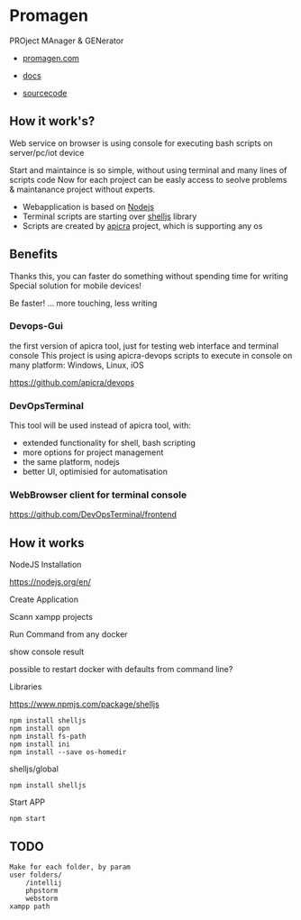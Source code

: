 # Promagen
PROject MAnager & GENerator

+ [promagen.com](https://promagen.com)

+ [docs](https://promagen.github.io/docs/)

+ [sourcecode](https://github.com/promagen/devops-gui)


## How it work's?
Web service on browser is using console for executing bash scripts on server/pc/iot device

Start and maintaince is so simple, without using terminal and many lines of scripts code
Now for each project can be easly access to seolve problems & maintanance project without experts.

+ Webapplication is based on [Nodejs](https://nodejs.org/en/)
+ Terminal scripts are starting over [shelljs](https://github.com/shelljs/shelljs) library
+ Scripts are created by [apicra](https://github.com/apicra) project, which is supporting any os


## Benefits
Thanks this, you can faster do something without spending time for writing
Special solution for mobile devices!

Be faster!
... more touching, less writing

### Devops-Gui
the first version of apicra tool, just for testing web interface and terminal console
This project is using apicra-devops scripts to execute in console on many platform: Windows, Linux, iOS

https://github.com/apicra/devops

### DevOpsTerminal
This tool will be used instead of apicra tool, with:
+ extended functionality for shell, bash scripting
+ more options for project management
+ the same platform, nodejs
+ better UI, optimisied for automatisation

### WebBrowser client for terminal console 
https://github.com/DevOpsTerminal/frontend

## How it works
NodeJS Installation

https://nodejs.org/en/

Create Application

Scann xampp projects

Run Command from any docker

show console result

possible to restart docker with defaults from command line?

Libraries

https://www.npmjs.com/package/shelljs

    npm install shelljs
    npm install opn
    npm install fs-path
    npm install ini
    npm install --save os-homedir

shelljs/global

    npm install shelljs

Start APP

    npm start
    
    
## TODO
    
    Make for each folder, by param     
    user folders/
        /intellij
        phpstorm
        webstorm
    xampp path
    
    
    
    
